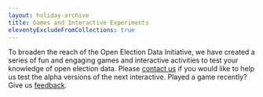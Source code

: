 ```yaml
---
layout: holiday-archive
title: Games and Interactive Experiments
eleventyExcludeFromCollections: true
---
```


To broaden the reach of the Open Election Data Initiative, we have created a series of fun and engaging games and interactive activities to test your knowledge of open election data. Please [contact us](/contact) if you would like to help us test the alpha versions of the next interactive. Played a game recently? Give us [feedback](http://goo.gl/forms/ZDenlX5xRy8jWw0I2).
